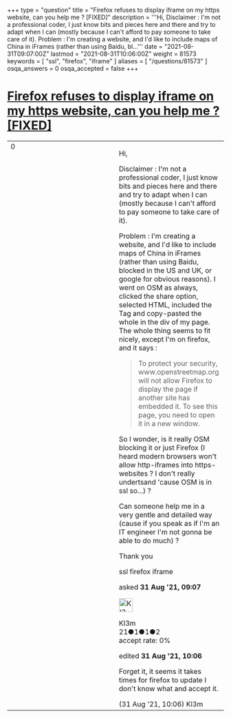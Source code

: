 +++
type = "question"
title = "Firefox refuses to display iframe on my https website, can you help me ? [FIXED]"
description = '''Hi,  Disclaimer :  I&#x27;m not a professional coder, I just know bits and pieces here and there and try to adapt when I can (mostly because I can&#x27;t afford to pay someone to take care of it).  Problem :  I&#x27;m creating a website, and I&#x27;d like to include maps of China in iFrames (rather than using Baidu, bl...'''
date = "2021-08-31T09:07:00Z"
lastmod = "2021-08-31T10:06:00Z"
weight = 81573
keywords = [ "ssl", "firefox", "iframe" ]
aliases = [ "/questions/81573" ]
osqa_answers = 0
osqa_accepted = false
+++

<div class="headNormal">

# [Firefox refuses to display iframe on my https website, can you help me ? \[FIXED\]](/questions/81573/firefox-refuses-to-display-iframe-on-my-https-website-can-you-help-me-fixed)

</div>

<div id="main-body">

<div id="askform">

<table id="question-table" style="width:100%;">
<colgroup>
<col style="width: 50%" />
<col style="width: 50%" />
</colgroup>
<tbody>
<tr>
<td style="width: 30px; vertical-align: top"><div class="vote-buttons">
<span id="post-81573-upvote" class="ajax-command post-vote up" rel="nofollow" title="I like this post (click again to cancel)"> </span>
<div id="post-81573-score" class="post-score" title="current number of votes">
0
</div>
<span id="post-81573-downvote" class="ajax-command post-vote down" rel="nofollow" title="I dont like this post (click again to cancel)"> </span> <span id="favorite-mark" class="ajax-command favorite-mark" rel="nofollow" title="mark/unmark this question as favorite (click again to cancel)"> </span>
<div id="favorite-count" class="favorite-count">
&#10;</div>
</div></td>
<td><div id="item-right">
<div class="question-body">
<p>Hi,</p>
<p>Disclaimer : I'm not a professional coder, I just know bits and pieces here and there and try to adapt when I can (mostly because I can't afford to pay someone to take care of it).</p>
<p>Problem : I'm creating a website, and I'd like to include maps of China in iFrames (rather than using Baidu, blocked in the US and UK, or google for obvious reasons). I went on OSM as always, clicked the share option, selected HTML, included the Tag and copy-pasted the whole in the div of my page. The whole thing seems to fit nicely, except I'm on firefox, and it says :</p>
<blockquote>
To protect your security, www.openstreetmap.org will not allow Firefox to display the page if another site has embedded it. To see this page, you need to open it in a new window.
</blockquote>
<p>So I wonder, is it really OSM blocking it or just Firefox (I heard modern browsers won't allow http-iframes into https-websites ? I don't really undertsand 'cause OSM is in ssl so...) ?</p>
<p>Can someone help me in a very gentle and detailed way (cause if you speak as if I'm an IT engineer I'm not gonna be able to do much) ?</p>
<p>Thank you</p>
</div>
<div id="question-tags" class="tags-container tags">
<span class="post-tag tag-link-ssl" rel="tag" title="see questions tagged &#39;ssl&#39;">ssl</span> <span class="post-tag tag-link-firefox" rel="tag" title="see questions tagged &#39;firefox&#39;">firefox</span> <span class="post-tag tag-link-iframe" rel="tag" title="see questions tagged &#39;iframe&#39;">iframe</span>
</div>
<div id="question-controls" class="post-controls">
&#10;</div>
<div class="post-update-info-container">
<div class="post-update-info post-update-info-user">
<p>asked <strong>31 Aug '21, 09:07</strong></p>
<img src="https://secure.gravatar.com/avatar/28eee4e2639373e64192e9d2de8909b9?s=32&amp;d=identicon&amp;r=g" class="gravatar" width="32" height="32" alt="Kl3m&#39;s gravatar image" />
<p><span>Kl3m</span><br />
<span class="score" title="21 reputation points">21</span><span title="1 badges"><span class="badge1">●</span><span class="badgecount">1</span></span><span title="1 badges"><span class="silver">●</span><span class="badgecount">1</span></span><span title="2 badges"><span class="bronze">●</span><span class="badgecount">2</span></span><br />
<span class="accept_rate" title="Rate of the user&#39;s accepted answers">accept rate:</span> <span title="Kl3m has no accepted answers">0%</span></p>
</div>
<div class="post-update-info post-update-info-edited">
<p><span> edited <strong>31 Aug '21, 10:06</strong> </span></p>
</div>
</div>
<div id="comments-container-81573" class="comments-container">
<span id="81574"></span>
<div id="comment-81574" class="comment">
<div id="post-81574-score" class="comment-score">
&#10;</div>
<div class="comment-text">
<p>Forget it, it seems it takes times for firefox to update I don't know what and accept it.</p>
</div>
<div id="comment-81574-info" class="comment-info">
<span class="comment-age">(31 Aug '21, 10:06)</span> <span class="comment-user userinfo">Kl3m</span>
</div>
</div>
</div>
<div id="comment-tools-81573" class="comment-tools">
&#10;</div>
<div class="clear">
&#10;</div>
<div id="comment-81573-form-container" class="comment-form-container">
&#10;</div>
<div class="clear">
&#10;</div>
</div></td>
</tr>
</tbody>
</table>

</div>

</div>


